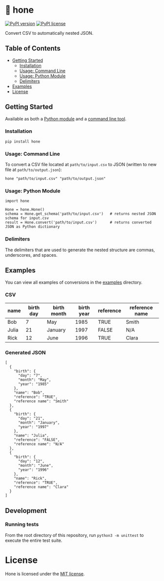 # :knife: hone
[![PyPI version](https://badge.fury.io/py/hone.svg)](https://badge.fury.io/py/hone)
[![PyPI license](https://img.shields.io/pypi/l/hone.svg)](https://pypi.python.org/pypi/hone/)

Convert CSV to automatically nested JSON.

## Table of Contents
<!--ts-->
   + [Getting Started](#getting-started)
      + [Installation](#installation)
      + [Usage: Command Line](#usage-command-line)
      + [Usage: Python Module](#usage-python-module)
      + [Delimiters](#delimiters)
   + [Examples](#examples)
   + [License](#license)
<!--te-->

## Getting Started
Available as both a [Python module](#usage-python-module) and a [command line tool](#usage-command-line).

### Installation
```
pip install hone
```

### Usage: Command Line
To convert a CSV file located at `path/to/input.csv` to JSON (written to new file at `path/to/output.json`):

```
hone "path/to/input.csv" "path/to/output.json"
```

### Usage: Python Module
```
import hone

Hone = hone.Hone()
schema = Hone.get_schema('path/to/input.csv')   # returns nested JSON schema for input.csv
result = Hone.convert('path/to/input.csv')      # returns converted JSON as Python dictionary
```
### Delimiters
The delimiters that are used to generate the nested structure are commas, underscores, and spaces.

## Examples

You can view all examples of conversions in the [examples](/examples) directory.
### CSV
| name  | birth day | birth month | birth year | reference | reference name | 
|-------|-----------|-------------|------------|-----------|----------------| 
| Bob   | 7         | May         | 1985       | TRUE      | Smith          | 
| Julia | 21        | January     | 1997       | FALSE     | N/A            | 
| Rick  | 12        | June        | 1996       | TRUE      | Clara          | 
### Generated JSON
```
[
  {
    "birth": {
      "day": "7",
      "month": "May",
      "year": "1985"
    },
    "name": "Bob",
    "reference": "TRUE",
    "reference name": "Smith"
  },
  {
    "birth": {
      "day": "21",
      "month": "January",
      "year": "1997"
    },
    "name": "Julia",
    "reference": "FALSE",
    "reference name": "N/A"
  },
  {
    "birth": {
      "day": "12",
      "month": "June",
      "year": "1996"
    },
    "name": "Rick",
    "reference": "TRUE",
    "reference name": "Clara"
  }
]
```

## Development
### Running tests
From the root directory of this repository, run `python3 -m unittest` to execute the entire test suite.

# License
Hone is licensed under the [MIT license](LICENSE).
